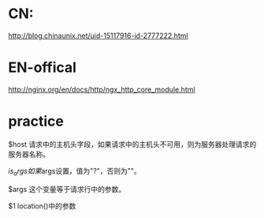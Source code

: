 # CN:
http://blog.chinaunix.net/uid-15117916-id-2777222.html

# EN-offical
http://nginx.org/en/docs/http/ngx_http_core_module.html

# practice

$host
请求中的主机头字段，如果请求中的主机头不可用，则为服务器处理请求的服务器名称。

$is_args
如果$args设置，值为"?"，否则为""。

$args
这个变量等于请求行中的参数。

$1
location()中的参数




